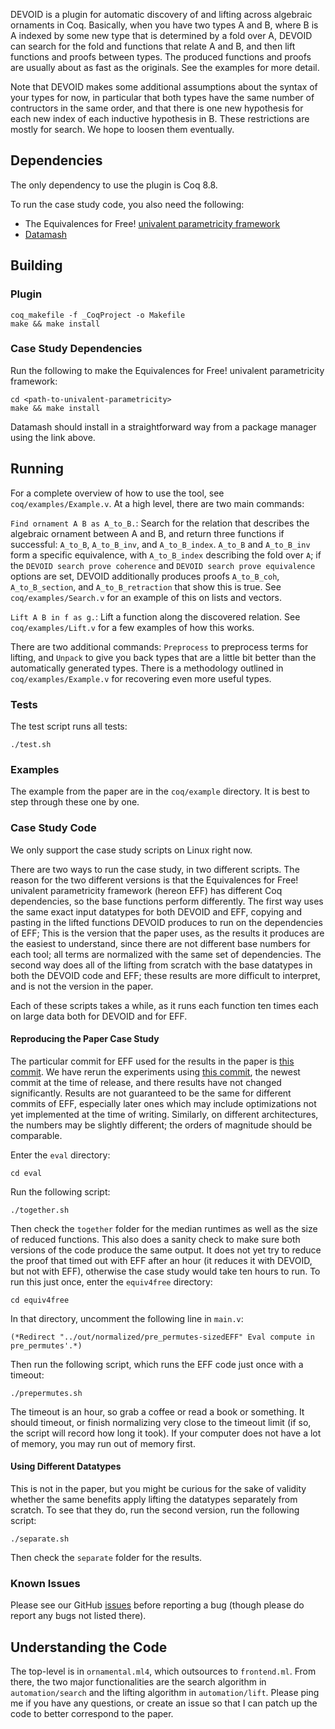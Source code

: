 DEVOID is a plugin for automatic discovery of and lifting across 
algebraic ornaments in Coq. Basically, when you have two types
A and B, where B is A indexed by some new type that is determined
by a fold over A, DEVOID can search for the fold and functions
that relate A and B, and then lift functions and proofs between types.
The produced functions and proofs are usually about as fast as the originals.
See the examples for more detail. 

Note that DEVOID makes some additional assumptions about the syntax of your types for now,
in particular that both types have the same number of contructors in the same order,
and that there is one new hypothesis for each new index of each inductive hypothesis in B. 
These restrictions are mostly for search. We hope to loosen them eventually.

## Dependencies

The only dependency to use the plugin is Coq 8.8.

To run the case study code, you also need the following:
* The Equivalences for Free! [univalent parametricity framework](https://github.com/CoqHott/univalent_parametricity)
* [Datamash](https://www.gnu.org/software/datamash/)

## Building

### Plugin

```
coq_makefile -f _CoqProject -o Makefile
make && make install
```

### Case Study Dependencies

Run the following to make the Equivalences for Free! univalent parametricity framework:

```
cd <path-to-univalent-parametricity>
make && make install
```

Datamash should install in a straightforward way from a package manager using the link above.

## Running

For a complete overview of how to use the tool, see `coq/examples/Example.v`. At a high level,
there are two main commands:

`Find ornament A B as A_to_B.`: Search for the relation that describes the algebraic ornament
between A and B, and return three functions if successful: `A_to_B`, `A_to_B_inv`, and `A_to_B_index`.
`A_to_B` and `A_to_B_inv` form a specific equivalence, with `A_to_B_index` describing the fold over `A`;
if the `DEVOID search prove coherence` and `DEVOID search prove equivalence` options are set,
DEVOID additionally produces proofs `A_to_B_coh`, `A_to_B_section`, and `A_to_B_retraction` that show this is true.
See `coq/examples/Search.v` for an example of this on lists and vectors.

`Lift A B in f as g.`: Lift a function along the discovered relation. See `coq/examples/Lift.v` for a few examples
of how this works.

There are two additional commands: `Preprocess` to preprocess terms for lifting,
and `Unpack` to give you back types that are a little bit better than the automatically
generated types. There is a methodology outlined in `coq/examples/Example.v` for recovering
even more useful types.

### Tests

The test script runs all tests:

```
./test.sh
```

### Examples

The example from the paper are in the `coq/example` directory. It is best to step through these one by one.

### Case Study Code

We only support the case study scripts on Linux right now.

There are two ways to run the case study, in two different scripts.
The reason for the two different versions is that the Equivalences for Free! univalent parametricity framework (hereon EFF) has different
Coq dependencies, so the base functions perform differently. 
The first way uses the same exact input datatypes for both DEVOID and EFF,
copying and pasting in the lifted functions DEVOID produces to run on the dependencies of EFF;
This is the version that the paper uses, as the results it produces are the easiest to understand,
since there are not different base numbers for each tool; all terms are normalized with the same
set of dependencies.
The second way does all of the lifting from scratch with
the base datatypes in both the DEVOID code and EFF;
these results are more difficult to interpret, and is not the version in the paper.

Each of these scripts takes a while, as it runs each function ten times each
on large data both for DEVOID and for EFF.

#### Reproducing the Paper Case Study

The particular commit for EFF used for the results in the paper is [this commit](https://github.com/CoqHott/univalent_parametricity/tree/02383400c2711a1de1581e62e0a463759211d4df). We have rerun the experiments using 
[this commit](https://github.com/CoqHott/univalent_parametricity/tree/993ec06760953331c588b47ba4ad423f7d2c0c46), 
the newest commit at the time of release, and there results have not changed significantly. Results are not guaranteed to
be the same for different commits of EFF, especially later ones which may include optimizations not yet implemented
at the time of writing. Similarly, on different architectures, the numbers may be slightly different; the orders of 
magnitude should be comparable.

Enter the `eval` directory:

``
cd eval
``

Run the following script:

```
./together.sh
```

Then check the `together` folder for the median runtimes as well as the size of reduced functions.
This also does a sanity check to make sure both versions of the code produce the same output.
It does not yet try to reduce the proof that timed out with EFF after an hour (it reduces it with DEVOID, but not with EFF),
otherwise the case study would take ten hours to run. To run this just once, enter the `equiv4free` directory:

``
cd equiv4free
``

In that directory, uncomment the following line in `main.v`:

```
(*Redirect "../out/normalized/pre_permutes-sizedEFF" Eval compute in pre_permutes'.*)
```

Then run the following script, which runs the EFF code just once with a timeout:

```
./prepermutes.sh
```

The timeout is an hour, so grab a coffee or read a book or something. It should timeout,
or finish normalizing very close to the timeout limit (if so, the script will record how long it took).
If your computer does not have a lot of memory, you may run out of memory first.

#### Using Different Datatypes

This is not in the paper, but you might be curious for the sake of validity whether the same benefits apply
lifting the datatypes separately from scratch. To see that they do, run the second version, run the following script:

```
./separate.sh
```

Then check the `separate` folder for the results.

### Known Issues

Please see our GitHub [issues](https://github.com/uwplse/ornamental-search/issues) before reporting a bug
(though please do report any bugs not listed there).

## Understanding the Code

The top-level is in `ornamental.ml4`, which outsources to `frontend.ml`. From there, the two major functionalities
are the search algorithm in `automation/search` and the lifting algorithm in `automation/lift`. Please ping me if you have any questions, 
or create an issue so that I can patch up the code to better correspond to the paper.





